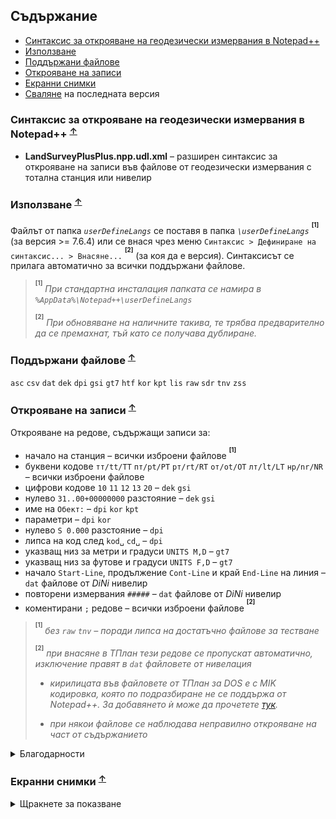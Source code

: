 ## Съдържание
 * [Синтаксис за открояване на геодезически измервания в Notepad++](#синтаксис-за-открояване-на-геодезически-измервания-в-notepad-)
 * [Използване](#използване-)
 * [Поддържани файлове](#поддържани-файлове-)
 * [Открояване на записи](#открояване-на-записи-)
 * [Екранни снимки](#екранни-снимки-)
 * [Сваляне](../../../releases/latest) на последната версия

### Синтаксис за открояване на геодезически измервания в Notepad++ <sup>[↑](#съдържание)</sup>

  * **LandSurveyPlusPlus.npp.udl.xml** – разширен синтаксис за открояване на записи във файлове от геодезически измервания с тотална станция или нивелир

### Използване <sup>[↑](#съдържание)</sup>

Файлът от папка _`userDefineLangs`_ се поставя в папка _`\userDefineLangs`_ <sup><sup><b>[1]</b></sup></sup> (за версия >= 7.6.4) или се внася чрез меню `Синтаксис > Дефиниране на синтаксис... > Внасяне...` <sup><sup><b>[2]</b></sup></sup> (за коя да е версия). Синтаксисът се прилага автоматично за всички поддържани файлове.

> <sup><sup><b>[1]</b></sup></sup> _При стандартна инсталация папката се намира в `%AppData%\Notepad++\userDefineLangs`_
>
> <sup><sup><b>[2]</b></sup></sup> _При обновяване на наличните такива, те трябва предварително да се премахнат, тъй като се получава дублиране._

### Поддържани файлове <sup>[↑](#съдържание)</sup>

`asc` `csv` `dat` `dek` `dpi` `gsi` `gt7` `htf` `kor` `kpt` `lis` `raw` `sdr` `tnv` `zss`

### Открояване на записи <sup>[↑](#съдържание)</sup>

Открояване на редове, съдържащи записи за:
  * начало на станция – всички изброени файлове <sup><sup><b>[1]</b></sup></sup>
  * буквени кодове `тт/tt/TT` `пт/pt/PT` `рт/rt/RT` `от/ot/OT` `лт/lt/LT` `нр/nr/NR` – всички изброени файлове
  * цифрови кодове `10` `11` `12` `13` `20` – `dek` `gsi`
  * нулево `31..00+00000000` разстояние – `dek` `gsi`
  * име на `Обект:` – `dpi` `kor` `kpt`
  * параметри – `dpi` `kor`
  * нулево `S 0.000` разстояние – `dpi`
  * липса на код след `kod␣` `cd␣` – `dpi`
  * указващ низ за метри и градуси `UNITS M,D` – `gt7`
  * указващ низ за футове и градуси `UNITS F,D` – `gt7`
  * начало `Start-Line`, продължение `Cont-Line` и край `End-Line` на линия – `dat` файлове от *DiNi* нивелир
  * повторени измервания `#####` – `dat` файлове от *DiNi* нивелир
  * коментирани `;` редове – всички изброени файлове <sup><sup><b>[2]</b></sup></sup>

> <sup><sup><b>[1]</b></sup></sup> _без `raw` `tnv` – поради липса на достатъчно файлове за тестване_
>
> <sup><sup><b>[2]</b></sup></sup> _при внасяне в ТПлан тези редове се пропускат автоматично, изключение правят в `dat` файловете от нивелация_
>
> * _кирилицата във файловете от ТПлан за DOS е с MIK кодировка, която по подразбиране не се поддържа от Notepad++. За добавянето ѝ може да прочетете [тук](https://github.com/rddim/npp-shtirlitz-mik)._
>
> * _при някои файлове се наблюдава неправилно открояване на част от съдържанието_

 <details><summary>Благодарности</summary>
 
 * [УАСГ](https://www.uacg.bg/) – гр.София
   * Ръководството на университета
   * инж.Тамара Илиева-Цветкова
 * инж.Атанас Петков
 * колеги
 </details>

### Екранни снимки <sup>[↑](#съдържание)</sup>

<details><summary>Щракнете за показване</summary>

* `asc`

![asc](/LandSurvey/img/file_format_asc.png?raw=tue)

* `csv`

![csv](/LandSurvey/img/file_format_csv.png?raw=true)

* `dat`

![csv](/LandSurvey/img/file_format_dat_dini.png?raw=true)

* `dat`

![csv](/LandSurvey/img/file_format_dat_dini_rpt.png?raw=true)

* `dek`

![csv](/LandSurvey/img/file_format_dek.png?raw=true)

* `dpi`

![csv](/LandSurvey/img/file_format_dpi_cmnt.png?raw=true)

* `dpi`

![csv](/LandSurvey/img/file_format_dpi_kod.png?raw=true)

* `dpi`

![csv](/LandSurvey/img/file_format_dpi_v1.png?raw=true)

* `dpi`

![csv](/LandSurvey/img/file_format_dpi_v2.png?raw=true)

* `gsi`

![csv](/LandSurvey/img/file_format_gsi.png?raw=true)

* `gt7`

![csv](/LandSurvey/img/file_format_gt7.png?raw=true)

* `htf`

![csv](/LandSurvey/img/file_format_htf.png?raw=true)

* `kor`

![csv](/LandSurvey/img/file_format_kor.png?raw=true)

* `kpt`

![csv](/LandSurvey/img/file_format_kpt.png?raw=true)

* `lis`

![csv](/LandSurvey/img/file_format_lis.png?raw=true)

* `raw`

![csv](/LandSurvey/img/file_format_raw.png?raw=true)

* `sdr`

![csv](/LandSurvey/img/file_format_sdr.png?raw=true)

* `tnv`

![csv](/LandSurvey/img/file_format_tnv.png?raw=true)

* `zss`

![csv](/LandSurvey/img/file_format_zss.png?raw=true)
</details>
